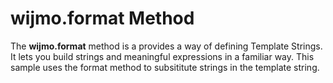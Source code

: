 wijmo.format Method
=======================

The __wijmo.format__ method is a provides a way of defining Template Strings. It lets you build strings and meaningful expressions in a familiar way. This sample uses the format method to subsititute strings in the template string.